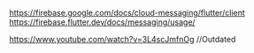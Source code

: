 https://firebase.google.com/docs/cloud-messaging/flutter/client
https://firebase.flutter.dev/docs/messaging/usage/

https://www.youtube.com/watch?v=3L4scJmfnOg //Outdated
